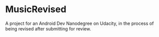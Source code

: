 # MusicRevised
A project for an Android Dev Nanodegree on Udacity, in the process of being revised after submitting for review.
